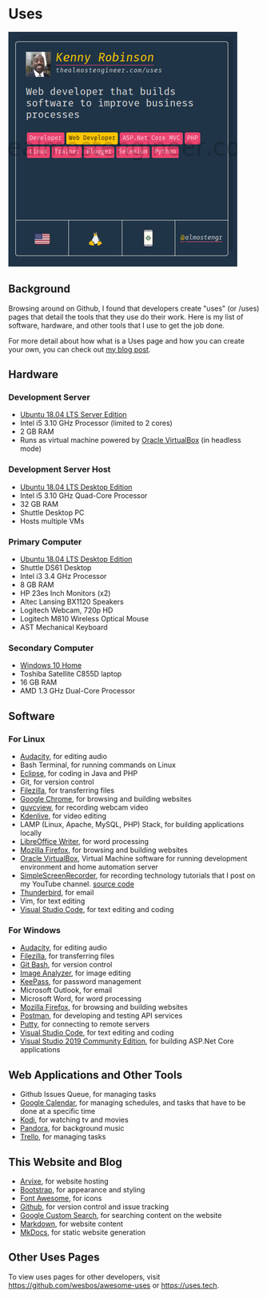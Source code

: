 # Uses

![My uses page entry on uses.tech](/images/2020.02.01-uses-entry.jpg)

## Background

Browsing around on Github, I found that developers create "uses" (or /uses) pages that 
detail the tools that they use do their work. Here is my list of software, 
hardware, and other tools that I use to get the job done. 

For more detail about how what is a Uses page and how you can create your own, 
you can check out [my blog post](/technology/2020.02.01-developer-uses-page).

## Hardware

### Development Server

* [Ubuntu 18.04 LTS Server Edition](https://ubuntu.com)
* Intel i5 3.10 GHz Processor (limited to 2 cores)
* 2 GB RAM
* Runs as virtual machine powered by 
[Oracle VirtualBox](https://virtualbox.org) (in headless mode)

### Development Server Host

* [Ubuntu 18.04 LTS Desktop Edition](https://ubuntu.com)
* Intel i5 3.10 GHz Quad-Core Processor
* 32 GB RAM
* Shuttle Desktop PC
* Hosts multiple VMs

### Primary Computer 

* [Ubuntu 18.04 LTS Desktop Edition](https://ubuntu.com)
* Shuttle DS61 Desktop
* Intel i3 3.4 GHz Processor
* 8 GB RAM
* HP 23es Inch Monitors (x2)
* Altec Lansing BX1120 Speakers
* Logitech Webcam, 720p HD
* Logitech M810 Wireless Optical Mouse
* AST Mechanical Keyboard

### Secondary Computer 

* [Windows 10 Home](https://www.microsoft.com/en-us/software-download/windows10ISO)
* Toshiba Satellite C855D laptop
* 16 GB RAM
* AMD 1.3 GHz Dual-Core Processor

## Software

### For Linux 

* [Audacity](https://www.audacityteam.org/), for editing audio
* Bash Terminal, for running commands on Linux
* [Eclipse](https://eclipse.org), for coding in Java and PHP
* Git, for version control
* [Filezilla](https://filezilla-project.org/), for transferring files
* [Google Chrome](https://google.com/chrome), for browsing and building websites
* [guvcview](https://en.wikipedia.org/wiki/Guvcview), for recording webcam video
* [Kdenlive](https://kdenlive.org/en), for video editing
* LAMP (Linux, Apache, MySQL, PHP) Stack, for building applications locally
* [LibreOffice Writer](https://www.libreoffice.org), for word processing
* [Mozilla Firefox](https://www.mozilla.org/en-us/firefox), for browsing and building websites
* [Oracle VirtualBox](https://virtualbox.org), Virtual Machine software for running
development environment and home automation server
* [SimpleScreenRecorder](https://www.maartenbaert.be/simplescreenrecorder/), for recording
technology tutorials that I post on my YouTube channel.
[source code](https://github.com/MaartenBaert/ssr)
* [Thunderbird](https://thunderbird.net/en-us), for email
* Vim, for text editing
* [Visual Studio Code](https://code.visualstudio.com/download), for text editing and coding

### For Windows 

* [Audacity](https://www.audacityteam.org/), for editing audio
* [Filezilla](https://filezilla-project.org/), for transferring files
* [Git Bash](https://gitforwindows.org), for version control
* [Image Analyzer](http://meesoft.com/Analyzer/), for image editing
* [KeePass](https://keepass.info/), for password management
* Microsoft Outlook, for email 
* Microsoft Word, for word processing
* [Mozilla Firefox](https://www.mozilla.org/en-us/firefox), for browsing and building websites
* [Postman](https://getpostman.com), for developing and testing API services
* [Putty](https://www.putty.org), for connecting to remote servers
* [Visual Studio Code](https://code.visualstudio.com/download), for text editing and coding
* [Visual Studio 2019 Community Edition](https://code.visualstudio.com), 
for building ASP.Net Core applications

## Web Applications and Other Tools

* Github Issues Queue, for managing tasks
* [Google Calendar](https://www.google.com/calendar), for managing schedules, 
and tasks that have to be done at a specific time
* [Kodi](https://kodi.tv), for watching tv and movies
* [Pandora](https://pandora.com), for background music
* [Trello](https://trello.com/almostengr/recommend), for managing tasks

## This Website and Blog

* [Arvixe](https://www.arvixe.com/), for website hosting
* [Bootstrap](https://getbootstrap.com), for appearance and styling
* [Font Awesome](https://fontawesome.com), for icons
* [Github](https://github.com/almostengr/almostengrwebsite), for version control and issue tracking
* [Google Custom Search](https://cse.google.com/cse/), for searching content on the website
* [Markdown](https://www.markdownguide.org/), for website content
* [MkDocs](https://mkdocs.org), for static website generation

## Other Uses Pages

To view uses pages for other developers, visit 
<a href="https://github.com/wesbos/awesome-uses" target="_blank">https://github.com/wesbos/awesome-uses</a>
or 
<a href="https://uses.tech" target="_blank">https://uses.tech</a>.
